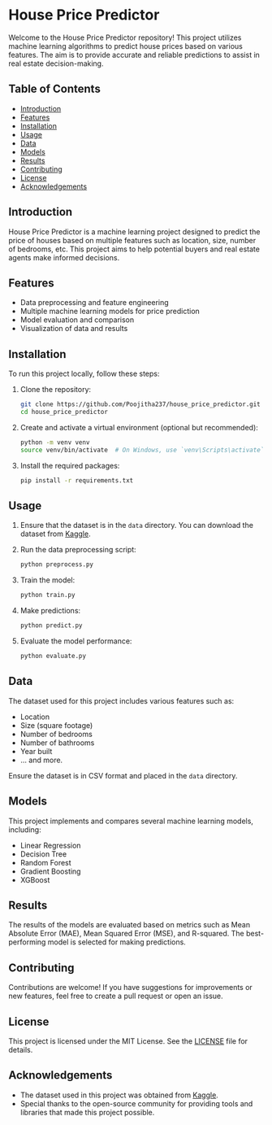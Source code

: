 # House Price Predictor

Welcome to the House Price Predictor repository! This project utilizes machine learning algorithms to predict house prices based on various features. The aim is to provide accurate and reliable predictions to assist in real estate decision-making.

## Table of Contents

- [Introduction](#introduction)
- [Features](#features)
- [Installation](#installation)
- [Usage](#usage)
- [Data](#data)
- [Models](#models)
- [Results](#results)
- [Contributing](#contributing)
- [License](#license)
- [Acknowledgements](#acknowledgements)

## Introduction

House Price Predictor is a machine learning project designed to predict the price of houses based on multiple features such as location, size, number of bedrooms, etc. This project aims to help potential buyers and real estate agents make informed decisions.

## Features

- Data preprocessing and feature engineering
- Multiple machine learning models for price prediction
- Model evaluation and comparison
- Visualization of data and results

## Installation

To run this project locally, follow these steps:

1. Clone the repository:
    ```bash
    git clone https://github.com/Poojitha237/house_price_predictor.git
    cd house_price_predictor
    ```

2. Create and activate a virtual environment (optional but recommended):
    ```bash
    python -m venv venv
    source venv/bin/activate  # On Windows, use `venv\Scripts\activate`
    ```

3. Install the required packages:
    ```bash
    pip install -r requirements.txt
    ```

## Usage

1. Ensure that the dataset is in the `data` directory. You can download the dataset from [Kaggle](https://www.kaggle.com/).

2. Run the data preprocessing script:
    ```bash
    python preprocess.py
    ```

3. Train the model:
    ```bash
    python train.py
    ```

4. Make predictions:
    ```bash
    python predict.py
    ```

5. Evaluate the model performance:
    ```bash
    python evaluate.py
    ```

## Data

The dataset used for this project includes various features such as:

- Location
- Size (square footage)
- Number of bedrooms
- Number of bathrooms
- Year built
- ... and more.

Ensure the dataset is in CSV format and placed in the `data` directory.

## Models

This project implements and compares several machine learning models, including:

- Linear Regression
- Decision Tree
- Random Forest
- Gradient Boosting
- XGBoost

## Results

The results of the models are evaluated based on metrics such as Mean Absolute Error (MAE), Mean Squared Error (MSE), and R-squared. The best-performing model is selected for making predictions.

## Contributing

Contributions are welcome! If you have suggestions for improvements or new features, feel free to create a pull request or open an issue.

## License

This project is licensed under the MIT License. See the [LICENSE](LICENSE) file for details.

## Acknowledgements

- The dataset used in this project was obtained from [Kaggle](https://www.kaggle.com/).
- Special thanks to the open-source community for providing tools and libraries that made this project possible.
